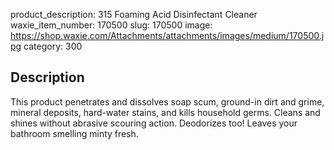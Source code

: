 product_description: 315 Foaming Acid Disinfectant Cleaner
waxie_item_number: 170500
slug: 170500
image: https://shop.waxie.com/Attachments/attachments/images/medium/170500.jpg
category: 300

## Description
This product penetrates and dissolves soap scum, ground-in dirt and grime, mineral deposits, hard-water stains, and kills household germs. Cleans and shines without abrasive scouring action. Deodorizes too! Leaves your bathroom smelling minty fresh.

